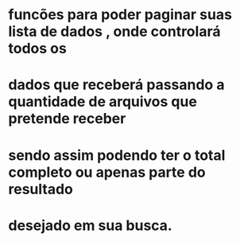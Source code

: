 # funcões para poder paginar suas lista de dados , onde controlará todos os 
# dados que receberá passando a quantidade de arquivos que pretende receber
# sendo assim podendo ter o total completo ou apenas parte do resultado 
# desejado em sua busca.